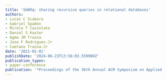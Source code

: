 ```yaml
---
title: 'SHARq: sharing recursive queries in relational databases'
authors:
- Lucas C Scabora
- Gabriel Spadon
- Mirela T Cazzolato
- Daniel S Kaster
- Agma JM Traina
- Jose F Rodrigues-Jr
- Caetano Traina-Jr
date: '2021-01-01'
publishDate: '2024-06-23T13:56:03.559900Z'
publication_types:
- paper-conference
publication: '*Proceedings of the 36th Annual ACM Symposium on Applied Computing*'
---
```

